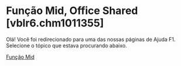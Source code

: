 
# Função Mid, Office Shared [vblr6.chm1011355]

Olá! Você foi redirecionado para uma das nossas páginas de Ajuda F1. Selecione o tópico que estava procurando abaixo.

[Função Mid](http://msdn.microsoft.com/library/5d5e7712-459a-d504-dae6-4b52a9a90c6f%28Office.15%29.aspx)
